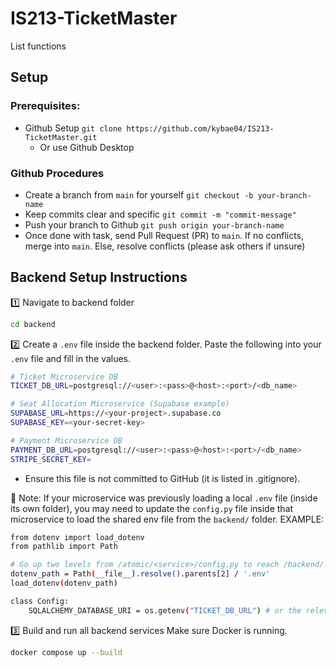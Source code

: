# IS213-TicketMaster

List functions

## Setup

### Prerequisites:

- Github Setup `git clone https://github.com/kybae04/IS213-TicketMaster.git`
  - Or use Github Desktop

### Github Procedures

- Create a branch from `main` for yourself `git checkout -b your-branch-name`
- Keep commits clear and specific `git commit -m "commit-message"`
- Push your branch to Github `git push origin your-branch-name`
- Once done with task, send Pull Request (PR) to `main`. If no conflicts, merge into `main`. Else, resolve conflicts (please ask others if unsure)

## Backend Setup Instructions

1️⃣ Navigate to backend folder

```bash
cd backend
```

2️⃣ Create a `.env` file inside the backend folder. Paste the following into your `.env` file and fill in the values.

```bash
# Ticket Microservice DB
TICKET_DB_URL=postgresql://<user>:<pass>@<host>:<port>/<db_name>

# Seat Allocation Microservice (Supabase example)
SUPABASE_URL=https://<your-project>.supabase.co
SUPABASE_KEY=<your-secret-key>

# Payment Microservice DB
PAYMENT_DB_URL=postgresql://<user>:<pass>@<host>:<port>/<db_name>
STRIPE_SECRET_KEY=
```

- Ensure this file is not committed to GitHub (it is listed in .gitignore).

🔁 Note:
If your microservice was previously loading a local `.env` file (inside its own folder),
you may need to update the `config.py` file inside that microservice to load the shared env file from the `backend/` folder. 
EXAMPLE:

```bash
from dotenv import load_dotenv
from pathlib import Path

# Go up two levels from /atomic/<service>/config.py to reach /backend/.env
dotenv_path = Path(__file__).resolve().parents[2] / '.env'
load_dotenv(dotenv_path)

class Config:
    SQLALCHEMY_DATABASE_URI = os.getenv("TICKET_DB_URL") # or the relevant key e.g. PAYMENT_DB_URL
```

3️⃣ Build and run all backend services 
Make sure Docker is running.

```bash
docker compose up --build
```
